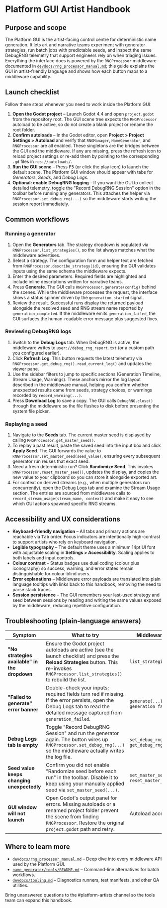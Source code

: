 # Platform GUI Artist Handbook

## Purpose and scope

The Platform GUI is the artist-facing control centre for deterministic name generation. It lets art and narrative teams experiment with generator strategies, run batch jobs with predictable seeds, and inspect the same DebugRNG telemetry that support engineers rely on when triaging issues. Everything the interface does is powered by the `RNGProcessor` middleware documented in [`devdocs/rng_processor_manual.md`](./rng_processor_manual.md); this guide explains the GUI in artist-friendly language and shows how each button maps to a middleware capability.

## Launch checklist

Follow these steps whenever you need to work inside the Platform GUI:

1. **Open the Godot project** – Launch Godot 4.4 and open `project.godot` from the repository root. The GUI scene tree expects the `RNGProcessor` autoload to be active, so do not create a blank project or rename the root folder.
2. **Confirm autoloads** – In the Godot editor, open **Project > Project Settings > Autoload** and verify that `RNGManager`, `NameGenerator`, and `RNGProcessor` are all enabled. These singletons are the bridges between the GUI and the middleware. If any are missing, press the refresh icon to reload project settings or re-add them by pointing to the corresponding `.gd` files in `res://autoloads/`.
3. **Run the GUI scene** – Press <kbd>F5</kbd> (or click the play icon) to launch the default scene. The Platform GUI window should appear with tabs for *Generators*, *Seeds*, and *Debug Logs*.
4. **Optional: enable DebugRNG logging** – If you want the GUI to collect detailed telemetry, toggle the "Record DebugRNG Session" option in the toolbar before running any generators. This attaches the helper via `RNGProcessor.set_debug_rng(...)` so the middleware starts writing the session report immediately.

## Common workflows

### Running a generator

1. Open the **Generators** tab. The strategy dropdown is populated via `RNGProcessor.list_strategies()`, so the list always matches what the middleware advertises.
2. Select a strategy. The configuration form and helper text are fetched from `RNGProcessor.describe_strategy(id)`, ensuring the GUI validates inputs using the same schema the middleware expects.
3. Enter the desired parameters. Required fields are highlighted and include inline descriptions written for narrative teams.
4. Press **Generate**. The GUI calls `RNGProcessor.generate(config)` behind the scenes. While the middleware processes the request, the interface shows a status spinner driven by the `generation_started` signal.
5. Review the result. Successful runs display the returned payload alongside the resolved seed and RNG stream name reported by `generation_completed`. If the middleware emits `generation_failed`, the GUI surfaces the human-readable error message plus suggested fixes.

### Reviewing DebugRNG logs

1. Switch to the **Debug Logs** tab. When DebugRNG is active, the middleware writes to `user://debug_rng_report.txt` (or a custom path you configured earlier).
2. Click **Refresh Log**. This button requests the latest telemetry via `RNGProcessor.get_debug_rng().read_current_log()` and updates the viewer pane.
3. Use the sidebar filters to jump to specific sections (Generation Timeline, Stream Usage, Warnings). These anchors mirror the log layout described in the middleware manual, helping you confirm whether unexpected results came from seeds, strategy choices, or warnings recorded by `record_warning(...)`.
4. Press **Download Log** to save a copy. The GUI calls `DebugRNG.close()` through the middleware so the file flushes to disk before presenting the system file picker.

### Replaying a seed

1. Navigate to the **Seeds** tab. The current master seed is displayed by calling `RNGProcessor.get_master_seed()`.
2. To replay a past result, paste the saved seed into the input box and click **Apply Seed**. The GUI forwards the value to `RNGProcessor.set_master_seed(seed_value)`, ensuring every subsequent generator run reuses that exact seed.
3. Need a fresh deterministic run? Click **Randomize Seed**. This invokes `RNGProcessor.reset_master_seed()`, updates the display, and copies the new value to your clipboard so you can store it alongside exported art.
4. For context on derived streams (e.g., when multiple generators run concurrently), open the Debug Logs tab and examine the Stream Usage section. The entries are sourced from middleware calls to `record_stream_usage(stream_name, context)` and make it easy to see which GUI actions spawned specific RNG streams.

## Accessibility and UX considerations

- **Keyboard-friendly navigation** – All tabs and primary actions are reachable via <kbd>Tab</kbd> order. Focus indicators are intentionally high-contrast to support artists who rely on keyboard navigation.
- **Legible typography** – The default theme uses a minimum 14pt UI font with adjustable scaling in **Settings > Accessibility**. Scaling applies to both labels and input controls.
- **Colour contrast** – Status badges use dual coding (colour plus iconography) so success, warning, and error states remain distinguishable for colour-blind users.
- **Error explanations** – Middleware error payloads are translated into plain language tooltips with links back to this handbook, removing the need to parse stack traces.
- **Session persistence** – The GUI remembers your last-used strategy and seed between sessions by reading and writing the same values exposed by the middleware, reducing repetitive configuration.

## Troubleshooting (plain-language answers)

| Symptom | What to try | Middleware link |
| --- | --- | --- |
| **"No strategies available" in the dropdown** | Ensure the Godot project autoloads are active (see the launch checklist) and press the **Reload Strategies** button. This re-invokes `RNGProcessor.list_strategies()` to rebuild the list. | `list_strategies()` |
| **"Failed to generate" error banner** | Double-check your inputs; required fields turn red if missing. If the error persists, open the Debug Logs tab to read the detailed message captured from `generation_failed`. | `generate(...)`, `generation_failed` |
| **Debug Logs tab is empty** | Toggle "Record DebugRNG Session" and run the generator again. The button wires up `RNGProcessor.set_debug_rng(...)` so the middleware actually writes the log file. | `set_debug_rng(...)`, `get_debug_rng()` |
| **Seed value keeps changing unexpectedly** | Confirm you did not enable "Randomize seed before each run" in the toolbar. Disable it to keep using your manually applied seed via `set_master_seed(...)`. | `set_master_seed(...)`, `reset_master_seed()` |
| **GUI window will not launch** | Open Godot's output panel for errors. Missing autoloads or a renamed project folder prevent the scene from finding `RNGProcessor`. Restore the original `project.godot` path and retry. | Autoload access |

## Where to learn more

- [`devdocs/rng_processor_manual.md`](./rng_processor_manual.md) – Deep dive into every middleware API used by the Platform GUI.
- [`name_generator/tools/README.md`](../name_generator/tools/README.md) – Command-line alternatives for batch workflows.
- [`devdocs/tooling.md`](./tooling.md) – Diagnostics runners, test manifests, and other QA utilities.

Bring unanswered questions to the #platform-artists channel so the tools team can expand this handbook.
